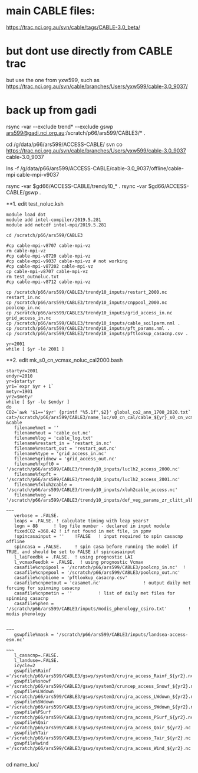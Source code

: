 
# main CABLE files:
https://trac.nci.org.au/svn/cable/tags/CABLE-3.0_beta/

# but dont use directly from CABLE trac
but use the one from yxw599, such as
https://trac.nci.org.au/svn/cable/branches/Users/yxw599/cable-3.0_9037/


# back up from gadi
rsync -var --exclude trend* --exclude gswp ars599@gadi.nci.org.au:/scratch/p66/ars599/CABLE3/* .


cd /g/data/p66/ars599/ACCESS-CABLE/
svn co https://trac.nci.org.au/svn/cable/branches/Users/yxw599/cable-3.0_9037 cable-3.0_9037


lns -f /g/data/p66/ars599/ACCESS-CABLE/cable-3.0_9037/offline/cable-mpi cable-mpi-v9037

rsync -var $gd66/ACCESS-CABLE/trendy10_* .
rsync -var $gd66/ACCESS-CABLE/gswp .

**1. edit test_noluc.ksh
```
module load dot
module add intel-compiler/2019.5.281
module add netcdf intel-mpi/2019.5.281

cd /scratch/p66/ars599/CABLE3

#cp cable-mpi-v8707 cable-mpi-vz
rm cable-mpi-vz
#cp cable-mpi-v8720 cable-mpi-vz
#cp cable-mpi-v9037 cable-mpi-vz # not working
#cp cable-mpi-v87202 cable-mpi-vz
cp cable-mpi-v8707 cable-mpi-vz
rm test_outnoluc.txt
#cp cable-mpi-v8712 cable-mpi-vz

cp /scratch/p66/ars599/CABLE3/trendy10_inputs/restart_2000.nc restart_in.nc
cp /scratch/p66/ars599/CABLE3/trendy10_inputs/cnppool_2000.nc poolcnp_in.nc
cp /scratch/p66/ars599/CABLE3/trendy10_inputs/grid_access_in.nc grid_access_in.nc
cp /scratch/p66/ars599/CABLE3/trendy10_inputs/cable_soilparm.nml .
cp /scratch/p66/ars599/CABLE3/trendy10_inputs/pft_params.nml .
cp /scratch/p66/ars599/CABLE3/trendy10_inputs/pftlookup_casacnp.csv .

yr=2001
while [ $yr -le 2001 ]

```

**2. edit mk_s0_cn_vcmax_noluc_cal2000.bash
```
startyr=2001
endyr=2010
yr=$startyr
yr1=`expr $yr + 1`
metyr=1901
yr2=$metyr
while [ $yr -le $endyr ]
do
CO2=`awk '$1=='$yr' {printf "%5.1f",$2}' global_co2_ann_1700_2020.txt`
cat>/scratch/p66/ars599/CABLE3/name_luc/s0_cn_cal/cable_${yr}_s0_cn_vcmax_noluc_cal.nml<<EOF
&cable
   filename%met = ''
   filename%out = 'cable_out.nc'
   filename%log = 'cable_log.txt'
   filename%restart_in = 'restart_in.nc'
   filename%restart_out = 'restart_out.nc'
   filename%type = 'grid_access_in.nc'
   filename%gridnew = 'grid_access_out.nc'
   filename%fxpft0 = '/scratch/p66/ars599/CABLE3/trendy10_inputs/luclh2_access_2000.nc'
   filename%fxpft = '/scratch/p66/ars599/CABLE3/trendy10_inputs/luclh2_access_2001.nc'
   filename%fxluh2cable = '/scratch/p66/ars599/CABLE3/trendy10_inputs/xluh2cable_access.nc'
   filename%veg = '/scratch/p66/ars599/CABLE3/trendy10_inputs/def_veg_params_zr_clitt_albedo_fix_luc.txt'

~~~
   verbose = .FALSE.
   leaps = .FALSE. ! calculate timing with leap years?
   logn = 88      ! log file number - declared in input module
   fixedCO2 =368.42 ! if not found in met file, in ppmv
   !spincasainput = ''    !FALSE   ! input required to spin casacnp offline
   spincasa = .FALSE.     ! spin casa before running the model if TRUE, and should be set to FALSE if spincasainput
   l_laiFeedbk = .FALSE.  ! using prognostic LAI
   l_vcmaxFeedbk = .FALSE.  ! using prognostic Vcmax
   casafile%cnpipool = '/scratch/p66/ars599/CABLE3/poolcnp_in.nc'  !
   casafile%cnpepool = '/scratch/p66/ars599/CABLE3/poolcnp_out.nc'
   casafile%cnpbiome = 'pftlookup_casacnp.csv'
   casafile%cnpmetout = 'casamet.nc'                ! output daily met forcing for spinning casacnp
   casafile%cnpmetin = ''          ! list of daily met files for spinning casacnp
   casafile%phen = '/scratch/p66/ars599/CABLE3/inputs/modis_phenology_csiro.txt'        ! modis phenology


~~~
   gswpfile%mask = '/scratch/p66/ars599/CABLE3/inputs/landsea-access-esm.nc'

~~~
   l_casacnp=.FALSE.
   l_landuse=.FALSE.
   icycle=2
   gswpfile%Rainf  ='/scratch/p66/ars599/CABLE3/gswp/system3/crujra_access_Rainf_${yr2}.nc'
   gswpfile%snowf  ='/scratch/p66/ars599/CABLE3/gswp/system3/cruncep_access_Snowf_${yr2}.nc'
   gswpfile%LWdown ='/scratch/p66/ars599/CABLE3/gswp/system3/crujra_access_LWdown_${yr2}.nc'
   gswpfile%SWdown ='/scratch/p66/ars599/CABLE3/gswp/system3/crujra_access_SWdown_${yr2}.nc'
   gswpfile%PSurf  ='/scratch/p66/ars599/CABLE3/gswp/system3/crujra_access_PSurf_${yr2}.nc'
   gswpfile%Qair   ='/scratch/p66/ars599/CABLE3/gswp/system3/crujra_access_Qair_${yr2}.nc'
   gswpfile%Tair   ='/scratch/p66/ars599/CABLE3/gswp/system3/crujra_access_Tair_${yr2}.nc'
   gswpfile%wind   ='/scratch/p66/ars599/CABLE3/gswp/system3/crujra_access_Wind_${yr2}.nc'


```







cd name_luc/
 
